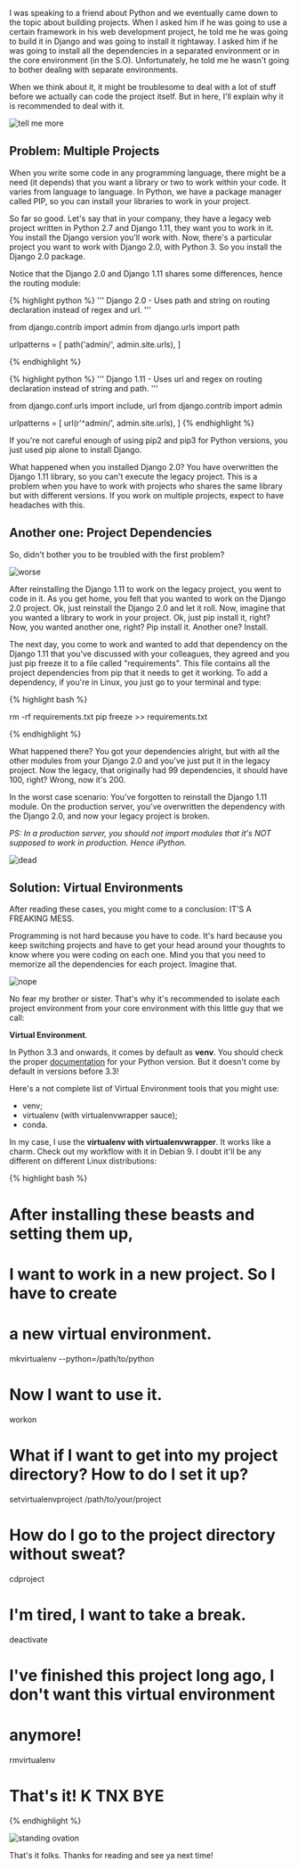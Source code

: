I was speaking to a friend about Python and we eventually came down
to the topic about building projects. When I asked him if he was going to use
a certain framework in his web development project, he told me he was going
to build it in Django and was going to install it rightaway. I asked him
if he was going to install all the dependencies in a separated environment
or in the core environment (in the S.O). Unfortunately, he told me he wasn't
going to bother dealing with separate environments.

When we think about it, it might be troublesome to deal with a lot of stuff
before we actually can code the project itself. But in here, I'll explain why it
is recommended to deal with it.

![tell me more](https://media.giphy.com/media/eKDp7xvUdbCrC/giphy.gif)

## Problem: Multiple Projects

When you write some code in any programming language, there might be a need (it depends)
that you want a library or two to work within your code. It varies from language to
language. In Python, we have a package manager called PIP, so you can install your libraries
to work in your project.

So far so good. Let's say that in your company, they have a legacy web project written in Python 2.7
and Django 1.11, they want you to work in it. You install the Django version you'll work with.
Now, there's a particular project you want to work with Django 2.0, with Python 3. So you install the
Django 2.0 package.

Notice that the Django 2.0 and Django 1.11 shares some differences, hence the routing module:

{% highlight python %}
'''
Django 2.0 - Uses path and string on routing declaration instead of
regex and url.
'''

from django.contrib import admin
from django.urls import path

urlpatterns = [
    path('admin/', admin.site.urls),
]

{% endhighlight %}

{% highlight python %}
'''
Django 1.11 - Uses url and regex on routing declaration instead of
string and path.
'''

from django.conf.urls import include, url
from django.contrib import admin

urlpatterns = [
    url(r'^admin/', admin.site.urls),
]
{% endhighlight %}

If you're not careful enough of using pip2 and pip3 for Python versions, you just
used pip alone to install Django.


What happened when you installed Django 2.0?
You have overwritten the Django 1.11 library, so you can't execute the legacy project.
This is a problem when you have to work with projects who shares the same library but with
different versions. If you work on multiple projects, expect to have headaches with this.

## Another one: Project Dependencies

So, didn't bother you to be troubled with the first problem?

![worse](https://media.giphy.com/media/khhZNnQb0mamk/giphy.gif)

After reinstalling the Django 1.11
to work on the legacy project, you went to code in it. As you get home, you felt that you wanted
to work on the Django 2.0 project. Ok, just reinstall the Django 2.0 and let it roll. Now, imagine that
you wanted a library to work in your project. Ok, just pip install it, right?
Now, you wanted another one, right? Pip install it. Another one? Install.

The next day, you come to work and wanted to add that dependency on the Django 1.11 that you've
discussed with your colleagues, they agreed and you just pip freeze it to a file called "requirements".
This file contains all the project dependencies from pip that it needs to get it working.
To add a dependency, if you're in Linux, you just go to your terminal and type:

{% highlight bash %}

rm -rf requirements.txt
pip freeze >> requirements.txt

{% endhighlight %}


What happened there? You got your dependencies alright, but with all the other modules from
your Django 2.0 and you've just put it in the legacy project. Now the legacy, that originally
had 99 dependencies, it should have 100, right? Wrong, now it's 200.

In the worst case scenario: You've forgotten to reinstall the Django 1.11 module.
On the production server, you've overwritten the dependency with the Django 2.0, and now your
legacy project is broken.

*PS: In a production server,*
*you should not import modules that it's NOT supposed to work in production.*
*Hence iPython.*

![dead](https://media.giphy.com/media/jSxK33dwEMbkY/giphy.gif)

## Solution: Virtual Environments

After reading these cases, you might come to a conclusion: IT'S A FREAKING MESS.

Programming is not hard because you have to code. It's hard because you keep switching projects and
have to get your head around your thoughts to know where you were coding on each one. Mind you that
you need to memorize all the dependencies for each project. Imagine that.

![nope](https://media.giphy.com/media/4SLBtw4UXOAq4/giphy.gif)

No fear my brother or sister.
That's why it's recommended to isolate each project environment from your core
environment with this little guy that we call:

**Virtual Environment**.

In Python 3.3 and onwards,
it comes by default as **venv**.
You should check the proper [documentation](https://docs.python.org/3/library/venv.html) for your
Python version. But it doesn't come by default in versions before 3.3!

Here's a not complete list of Virtual Environment tools that you might use:

- venv;
- virtualenv (with virtualenvwrapper sauce);
- conda.

In my case, I use the **virtualenv with virtualenvwrapper**. It works like a charm. Check out my
workflow with it in Debian 9. I doubt it'll be any different on different Linux distributions:

{% highlight bash %}

# After installing these beasts and setting them up,
# I want to work in a new project. So I have to create
# a new virtual environment.

mkvirtualenv --python=/path/to/python <name of your virtualenv>

# Now I want to use it.

workon <name of your virtualenv name>

# What if I want to get into my project directory? How to do I set it up?

setvirtualenvproject <name of your virtualenv> /path/to/your/project

# How do I go to the project directory without sweat?

cdproject

# I'm tired, I want to take a break.

deactivate

# I've finished this project long ago, I don't want this virtual environment
# anymore!

rmvirtualenv <name of your virtualenv>

# That's it! K TNX BYE
{% endhighlight %}

![standing ovation](https://media.giphy.com/media/xUOwGcs8QdIr6TpNU4/giphy.gif)

That's it folks. Thanks for reading and see ya next time!
